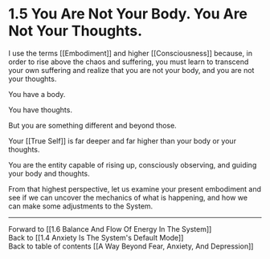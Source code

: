 # 1.5 You Are Not Your Body. You Are Not Your Thoughts.

I use the terms [[Embodiment]] and higher [[Consciousness]] because, in order to rise above the chaos and suffering, you must learn to transcend your own suffering and realize that you are not your body, and you are not your thoughts.

You have a body.

You have thoughts.

But you are something different and beyond those.

Your [[True Self]] is far deeper and far higher than your body or your thoughts.

You are the entity capable of rising up, consciously observing, and guiding your body and thoughts.

From that highest perspective, let us examine your present embodiment and see if we can uncover the mechanics of what is happening, and how we can make some adjustments to the System. 

___

Forward to [[1.6 Balance And Flow Of Energy In The System]]    
Back to [[1.4 Anxiety Is The System's Default Mode]]    
Back to table of contents [[A Way Beyond Fear, Anxiety, And Depression]]    


